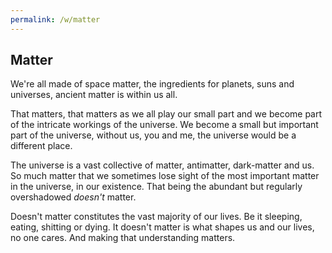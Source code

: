 ```yaml
---
permalink: /w/matter
---
```


## Matter

We're all made of space matter, the ingredients for planets, suns and universes, ancient matter is within us all.

That matters, that matters as we all play our small part and we become part of the intricate workings of the universe. We become a small but important part of the universe, without us, you and me, the universe would be a different place.

The universe is a vast collective of matter, antimatter, dark-matter and us. So much matter that we sometimes lose sight of the most important matter in the universe, in our existence. That being the abundant but regularly overshadowed *doesn't* matter.

Doesn't matter constitutes the vast majority of our lives. Be it sleeping, eating, shitting or dying. It doesn't matter is what shapes us and our lives, no one cares. And making that understanding matters.
